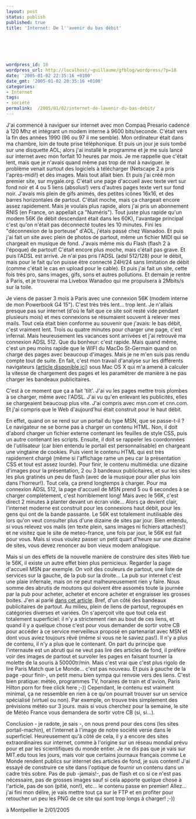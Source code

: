 ```yaml
---
layout: post
status: publish
published: true
title: 'Internet: De l''avenir du bas débit'

  
  



wordpress_id: 18
wordpress_url: http://localhost/~guillaume/gfblog/wordpress/?p=18
date: '2005-01-02 22:35:16 +0100'
date_gmt: '2005-01-02 20:35:16 +0100'
categories:
- Internet
tags:
- société
permalink:  /2005/01/02/internet-de-lavenir-du-bas-debit/
---
```

<p>J'ai commenc&eacute; &agrave; naviguer sur internet avec mon Compaq Presario cadenc&eacute; &agrave; 120 Mhz et int&eacute;grant un modem interne &agrave; 9600 bits/seconde. C'&eacute;tait vers la fin des ann&eacute;es 1990 (96 ou 97 il me semble). Mon ordinateur &eacute;tait dans ma chambre, loin de toute prise t&eacute;l&eacute;phonique. Et puis un jour je suis tomb&eacute; sur une disquette AOL; alors j'ai install&eacute; le programme et je me suis lanc&eacute; sur internet avec mon forfait 10 heures par mois. Je me rappelle que c'&eacute;tait lent, mais que je n'avais quand m&ecirc;me pas trop de mal &agrave; naviguer. le probl&egrave;me venait surtout des logiciels &agrave; t&eacute;l&eacute;charger (Netscape 2 a pris l'apr&egrave;s-midi!) et des images. Mais tout allait bien. Et puis j'ai cr&eacute;&eacute; mon premier site, sur mygale.org. C'&eacute;tait une page d'accueil avec texte vert sur fond noir et 4 ou 5 liens (absolus!) vers d'autres pages texte vert sur fond noir. J'avais mis plein de gifs anim&eacute;s, des petites ic&ocirc;nes 16x16, et des barres horizontales de partout. C'&eacute;tait moche, mais &ccedil;a chargeait encore assez rapidement. Mais je voulais plus rapide, alors j'ai pris un abonnement RNIS (en France, on appellait &ccedil;a &quot;Num&eacute;ris&quot;). Tout juste plus rapide qu'un modem 56K (le d&eacute;bit descendant &eacute;tait dans les 60K), l'avantage principal c'est qu'on n'&eacute;tait pas d&eacute;connect&eacute; toutes les 10 minutes. Fini les &quot;d&eacute;connexion de la porteuse&quot; d'AOL, j'&eacute;tais pass&eacute; chez Wanadoo. Et puis j'ai fait un site avec plein de photos de partout, m&ecirc;me un fichier MIDI qui se chargeait en musique de fond. J'avais m&ecirc;me mis du Flash (flash 2 &agrave; l'&eacute;poque) de partout! C'&eacute;tait encore plus moche, mais c'&eacute;tait pas grave. Et puis l'ADSL est arriv&eacute;. Je n'ai pas pris l'ADSL (adsl 512/128) pour le d&eacute;bit, mais pour le fait qu'on puisse &ecirc;tre connect&eacute; 24H/24 sans limitation de d&eacute;bit (comme c'&eacute;tait le cas en upload pour le cable). Et puis j'ai fait un site, cette fois tr&egrave;s pro, sans images, gifs, sons et autres pollutions. Et demain je rentre &agrave; Paris, et je trouverai ma Livebox Wanadoo qui me propulsera &agrave; 2Mbits/s sur la toile.</p>
<p>Je viens de passer 3 mois &agrave; Paris avec une connexion 56K (modem interne de mon Powerbook G4 15&quot;). C'est tr&egrave;s tr&egrave;s lent... trop lent. Je n'allais presque pas sur internet (d'o&ugrave; le fait que ce site soit rest&eacute; vide pendant plusieurs mois) et mes connexions se r&eacute;sumaient souvent &agrave; relever mes mails. Tout cela &eacute;tait bien conforme au souvenir que j'avais: le bas d&eacute;bit, c'est vraiment lent. Trois ou quatre minutes pour charger une page, c'est infernal. Mais heureusement les vacances sont arriv&eacute;es et j'ai retrouv&eacute; ma connexion ADSL 512. Que du bonheur: c'est rapide. Mais quand m&ecirc;me, c'est un peu moins rapide que le WIFI du MacDo St-Germain quand on charge des pages avec beaucoup d'images. Mais je ne m'en suis pas rendu compte tout de suite. En fait, c'est mon travail d'analyse sur les diff&eacute;rents navigateurs (<a href="../../2004/12/navigateurs.htm" target="_blank">article disponible ici</a>) sous Mac OS X qui m'a amen&eacute; &agrave; calculer la vitesse de chargement des pages et les param&eacute;trer de mani&egrave;re &agrave; ne pas charger les bandeaux publicitaires.</p>
<p>C'est &agrave; ce moment que &ccedil;a a fait 'tilt'. J'ai vu les pages mettre trois plombes &agrave; se charger, m&ecirc;me avec l'ADSL. J'ai vu qu'en enlevant les publicit&eacute;s, elles se chargeaient beaucoup plus vite. J'ai compris avec msn.com et cnn.com. Et j'ai compris que le Web d'aujourd'hui &eacute;tait construit pour le haut d&eacute;bit.</p>
<p>En effet, quand on se rend sur un portail du type MSN, que se passe-t-il ? Le navigateur ne se borne pas &agrave; charger un contenu HTML. Non, il doit d'abord charger un fichier externe contenant les feuilles de style CSS, puis un autre contenant les scripts. Ensuite, il doit se rappeler les coordonn&eacute;es de l'utilisateur (car bien entendu le portail est personnalisable) en chargeant une vingtaine de cookies. Puis vient le contenu HTML qui est tr&egrave;s rapidement charg&eacute; (m&ecirc;me si l'affichage rame un peu car la pr&eacute;sentation CSS et tout est assez lourde). Pour finir, le contenu multim&eacute;dia: une dizaine d'images pour la pr&eacute;sentation, 2 ou 3 bandeaux publicitaires, et sur les sites les plus gratin&eacute;s un peu de flash (avec de la musique pour aller plus loin dans l'horreur!). Tout cela, &ccedil;a prend longtemps &agrave; charger. Pour ma connexion ADSL 512, la page d'accueil de MSN prend 5 ou 6 secondes &agrave; se charger compl&egrave;tement, c'est horriblement long! Mais avec le 56K, c'est direct 2 minutes &agrave; planter devant un &eacute;cran vide... Alors &ccedil;a devient clair, l'internet moderne est construit pour les connexions haut d&eacute;bit, pour les gens qui ont de la bande passante. Le 56K est totalement inutilisable d&egrave;s lors qu'on veut consulter plus d'une dizaine de sites par jour. Bien entendu, si vous relevez vos mails (en texte plein, sans images ni fichiers attach&eacute;s!) et ne visitez que le site de meteo-france, une fois par jour, le 56K est fait pour vous. Mais si vous voulez passer un petit quart d'heure sur une dizaine de sites, vous devez renoncer au bon vieux modem analogique. </p>
<p>Mais si un des effets de la nouvelle mani&egrave;re de construire des sites Web tue le 56K, il existe un autre effet bien plus pernicieux. Regarder la page d'accueil MSN par exemple. On voit des couleurs de partout, une liste de services sur la gauche, de la pub sur la droite... La pub sur internet c'est une plaie infernale, mais on ne peut malheureusement rien y faire. Nous somme des abrutis de moutons qui doivent &ecirc;tre assom&eacute;s toute la journ&eacute;e par la pub pour acheter, acheter et encore acheter et engraisser les grosses boites. J'en ai parl&eacute; <a href="../../2004/08/pub.htm">dans cet article</a>. Bref, d'un c&ocirc;t&eacute; des bandeaux publicitaires de partout. Au milieu, plein de liens de partout, regroup&eacute;s en cat&eacute;gories diverses et vari&eacute;es. On s'aper&ccedil;oit vite que tout cela est totalement superficiel: il n'y a strictement rien au bout de ces liens, et quand il y a quelque chose c'est pour vous demander de sortir votre CB pour acc&eacute;der &agrave; ce service merveilleux propos&eacute; en partenariat avec MSN et dont vous aviez toujours r&ecirc;v&eacute; (m&ecirc;me si vous ne le saviez pas!). Il n'y a plus de contenu, il n'y a plus que le contenant. On part du principe que l'internaute est un abruti qui ne veut pas lire des articles de fond, il pr&eacute;f&egrave;re voir des images de partout et survoler les pages en faisant tourner la molette de la souris &agrave; 50000tr/min. Mais c'est vrai que c'est plus rigolo de lire Paris Match que Le Monde... c'est pas nouveau. Et puis &agrave; gauche de la page -pour finir-, un petit menu bien sympa qui renvoie vers des liens. C'est bien pratique: m&eacute;t&eacute;o, programmes TV, horaires de train et d'avion, Paris Hilton porn for free click here ;-)) Cependant, le contenu est vraiment minimal, &ccedil;a ne ressemble en rien &agrave; ce qu'on pourrait trouver sur un service sp&eacute;cialis&eacute; (virtuel ou non). Par exemple, on trouve tr&egrave;s simplement des pr&eacute;visions m&eacute;t&eacute;o sur 3 jours. mais si vous cherchez pour la semaine, le site de M&eacute;t&eacute;o France vous demandera de sortir votre CB (si, si...). </p>
<p>Conclusion - je radote, je sais -, on nous prend pour des cons (les sites portail-machin), et l'internet &agrave; l'image de notre soci&eacute;t&eacute; verse dans le superficiel. Heureusement qu'&agrave; c&ocirc;t&eacute; de cela, il y a encore des sites extraordinaires sur internet, comme &agrave; l'origine sur un r&eacute;seau mondial pr&eacute;vu pour et par les scientifiques du monde entier. Je ne dis pas que je vais sur MIT.edu tous les jours, mais voir que certains journaux fran&ccedil;ais comme Le Monde rendent publics sur internet des articles de fond, je suis content! J'ai essay&eacute; de construire ce site dans l'optique de fournir un contenu dans un cadre tr&egrave;s sobre. Pas de pub -jamais!-, pas de flash et co si ce n'est pas n&eacute;cessaire, pas de grosses images sauf si cela apporte quelque chose &agrave; l'article, pas de son (piti&eacute;, non!), etc... le contenu passe en premier! Allez... j'ai fini mon d&eacute;lire, je vais mettre tout &ccedil;a sur le FTP et en profiter pour retoucher un peu les PNG de ce site qui sont trop longs &agrave; charger! ;-)) </p>
<p>
&agrave; Montpellier le 2/01/2005</p>
